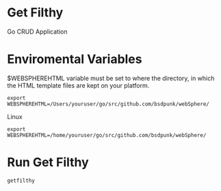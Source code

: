 # Get Filthy
Go CRUD Application 

# Enviromental Variables
$WEBSPHEREHTML variable must be set to where the directory, in which the HTML template files are kept on your platform.
```
export WEBSPHEREHTML=/Users/youruser/go/src/github.com/bsdpunk/webSphere/
```
Linux
```
export WEBSPHEREHTML=/home/youruser/go/src/github.com/bsdpunk/webSphere/
```

# Run Get Filthy
```
getfilthy
```
